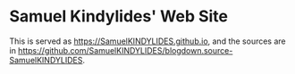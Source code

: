 # Samuel Kindylides' Web Site

This is served as https://SamuelKINDYLIDES.github.io, and the sources are in https://github.com/SamuelKINDYLIDES/blogdown.source-SamuelKINDYLIDES.
